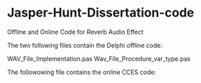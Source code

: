 # Jasper-Hunt-Dissertation-code
Offline and Online Code for Reverb Audio Effect 


The two following files contain the Delphi offline code:

WAV_File_Implementation.pas
Wav_File_Procedure_var_type.pas

The followowing file contains the online CCES code:

